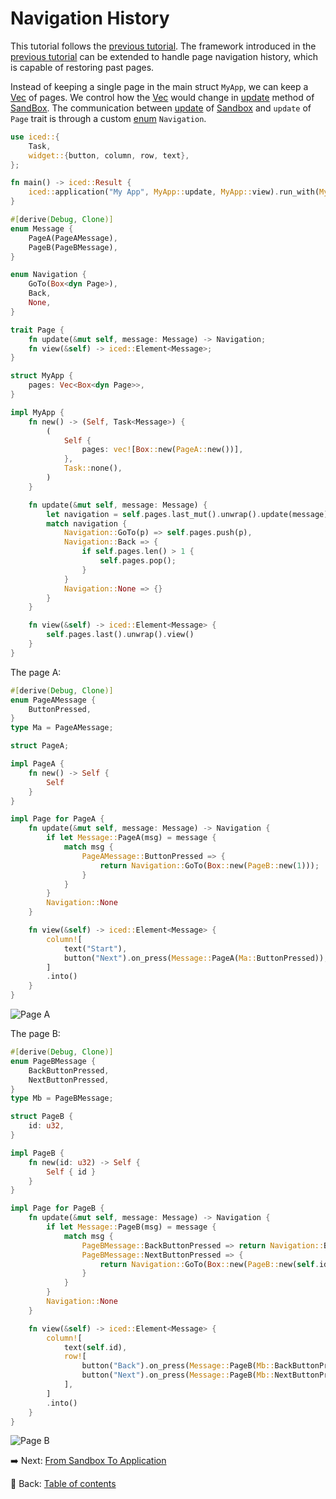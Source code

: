# Navigation History

This tutorial follows the [previous tutorial](./passing_parameters_across_pages.md).
The framework introduced in the [previous tutorial](./passing_parameters_across_pages.md) can be extended to handle page navigation history, which is capable of restoring past pages.

Instead of keeping a single page in the main struct `MyApp`, we can keep a [Vec](https://doc.rust-lang.org/std/vec/struct.Vec.html) of pages.
We control how the [Vec](https://doc.rust-lang.org/std/vec/struct.Vec.html) would change in [update](https://docs.rs/iced/0.13.1/iced/trait.Sandbox.html#tymethod.update) method of [SandBox](https://docs.rs/iced/0.13.1/iced/trait.Sandbox.html).
The communication between [update](https://docs.rs/iced/0.13.1/iced/trait.Sandbox.html#tymethod.update) of [Sandbox](https://docs.rs/iced/0.13.1/iced/trait.Sandbox.html) and `update` of `Page` trait is through a custom [enum](https://doc.rust-lang.org/std/keyword.enum.html) `Navigation`.

```rust
use iced::{
    Task,
    widget::{button, column, row, text},
};

fn main() -> iced::Result {
    iced::application("My App", MyApp::update, MyApp::view).run_with(MyApp::new)
}

#[derive(Debug, Clone)]
enum Message {
    PageA(PageAMessage),
    PageB(PageBMessage),
}

enum Navigation {
    GoTo(Box<dyn Page>),
    Back,
    None,
}

trait Page {
    fn update(&mut self, message: Message) -> Navigation;
    fn view(&self) -> iced::Element<Message>;
}

struct MyApp {
    pages: Vec<Box<dyn Page>>,
}

impl MyApp {
    fn new() -> (Self, Task<Message>) {
        (
            Self {
                pages: vec![Box::new(PageA::new())],
            },
            Task::none(),
        )
    }

    fn update(&mut self, message: Message) {
        let navigation = self.pages.last_mut().unwrap().update(message);
        match navigation {
            Navigation::GoTo(p) => self.pages.push(p),
            Navigation::Back => {
                if self.pages.len() > 1 {
                    self.pages.pop();
                }
            }
            Navigation::None => {}
        }
    }

    fn view(&self) -> iced::Element<Message> {
        self.pages.last().unwrap().view()
    }
}
```

The page A:

```rust
#[derive(Debug, Clone)]
enum PageAMessage {
    ButtonPressed,
}
type Ma = PageAMessage;

struct PageA;

impl PageA {
    fn new() -> Self {
        Self
    }
}

impl Page for PageA {
    fn update(&mut self, message: Message) -> Navigation {
        if let Message::PageA(msg) = message {
            match msg {
                PageAMessage::ButtonPressed => {
                    return Navigation::GoTo(Box::new(PageB::new(1)));
                }
            }
        }
        Navigation::None
    }

    fn view(&self) -> iced::Element<Message> {
        column![
            text("Start"),
            button("Next").on_press(Message::PageA(Ma::ButtonPressed)),
        ]
        .into()
    }
}
```

![Page A](./pic/navigation_history_a.png)

The page B:

```rust
#[derive(Debug, Clone)]
enum PageBMessage {
    BackButtonPressed,
    NextButtonPressed,
}
type Mb = PageBMessage;

struct PageB {
    id: u32,
}

impl PageB {
    fn new(id: u32) -> Self {
        Self { id }
    }
}

impl Page for PageB {
    fn update(&mut self, message: Message) -> Navigation {
        if let Message::PageB(msg) = message {
            match msg {
                PageBMessage::BackButtonPressed => return Navigation::Back,
                PageBMessage::NextButtonPressed => {
                    return Navigation::GoTo(Box::new(PageB::new(self.id + 1)));
                }
            }
        }
        Navigation::None
    }

    fn view(&self) -> iced::Element<Message> {
        column![
            text(self.id),
            row![
                button("Back").on_press(Message::PageB(Mb::BackButtonPressed)),
                button("Next").on_press(Message::PageB(Mb::NextButtonPressed)),
            ],
        ]
        .into()
    }
}
```

![Page B](./pic/navigation_history_b.png)

:arrow_right: Next: [From Sandbox To Application](./from_sandbox_to_application.md)

:blue_book: Back: [Table of contents](./../README.md)
